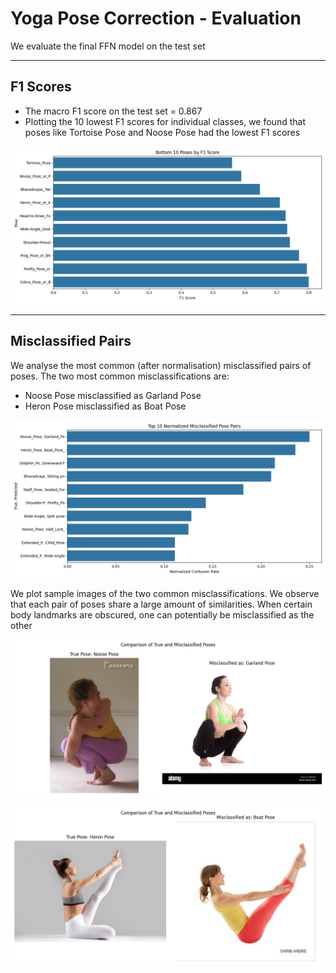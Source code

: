 # Yoga Pose Correction - Evaluation

We evaluate the final FFN model on the test set

---

## F1 Scores
- The macro F1 score on the test set = 0.867
- Plotting the 10 lowest F1 scores for individual classes, we found that poses like Tortoise Pose and Noose Pose had the lowest F1 scores

![lowest_f1_poses](images/lowest_f1_poses.png)

---

## Misclassified Pairs
We analyse the most common (after normalisation) misclassified pairs of poses. The two most common misclassifications are:
- Noose Pose misclassified as Garland Pose
- Heron Pose misclassified as Boat Pose

![misclassified_poses](images/misclassified_poses.png)

We plot sample images of the two common misclassifications. We observe that each pair of poses share a large amount of similarities. When certain body landmarks are obscured, one can potentially be misclassified as the other

![noose_garland](images/noose_garland.png)

![heron_boat](images/heron_boat.png)